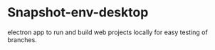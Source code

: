 # Snapshot-env-desktop

electron app to run and build web projects locally for easy testing of branches. 
